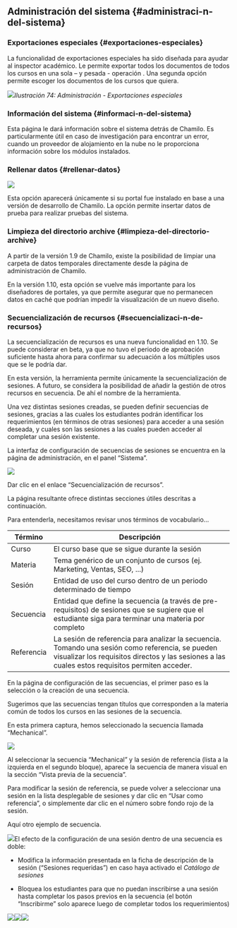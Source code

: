 ## Administración del sistema {#administraci-n-del-sistema}

### Exportaciones especiales {#exportaciones-especiales}

La funcionalidad de exportaciones especiales ha sido diseñada para ayudar al inspector académico. Le permite exportar todos los documentos de todos los cursos en una sola – y pesada - operación . Una segunda opción permite escoger los documentos de los cursos que quiera.

![](../assets/images141.png)*Ilustración 74: Administración - Exportaciones especiales*

### Información del sistema {#informaci-n-del-sistema}

Esta página le dará información sobre el sistema detrás de Chamilo. Es particularmente útil en caso de investigación para encontrar un error, cuando un proveedor de alojamiento en la nube no le proporciona información sobre los módulos instalados.

### Rellenar datos {#rellenar-datos}

![](../assets/image11.png)

Esta opción aparecerá únicamente si su portal fue instalado en base a una versión de desarrollo de Chamilo. La opción permite insertar datos de prueba para realizar pruebas del sistema.

### Limpieza del directorio archive {#limpieza-del-directorio-archive}

A partir de la versión 1.9 de Chamilo, existe la posibilidad de limpiar una carpeta de datos temporales directamente desde la página de administración de Chamilo.

En la versión 1.10, esta opción se vuelve más importante para los diseñadores de portales, ya que permite asegurar que no permanecen datos en caché que podrían impedir la visualización de un nuevo diseño.

### Secuencialización de recursos {#secuencializaci-n-de-recursos}

La secuencialización de recursos es una nueva funcionalidad en 1.10\. Se puede considerar en beta, ya que no tuvo el periodo de aprobación suficiente hasta ahora para confirmar su adecuación a los múltiples usos que se le podría dar.

En esta versión, la herramienta permite únicamente la secuencialización de sesiones. A futuro, se considera la posibilidad de añadir la gestión de otros recursos en secuencia. De ahí el nombre de la herramienta.

Una vez distintas sesiones creadas, se pueden definir secuencias de sesiones, gracias a las cuales los estudiantes podrán identificar los requerimientos (en términos de otras sesiones) para acceder a una sesión deseada, y cuales son las sesiones a las cuales pueden acceder al completar una sesión existente.

La interfaz de configuración de secuencias de sesiones se encuentra en la página de administración, en el panel “Sistema”.

![](../assets/image16.png)

Dar clic en el enlace “Secuencialización de recursos”.

La página resultante ofrece distintas secciones útiles descritas a continuación.

Para entenderla, necesitamos revisar unos términos de vocabulario…

| Término | Descripción |
| --- | --- |
| Curso | El curso base que se sigue durante la sesión |
| Materia | Tema genérico de un conjunto de cursos (ej. Marketing, Ventas, SEO, ...) |
| Sesión | Entidad de uso del curso dentro de un periodo determinado de tiempo |
| Secuencia | Entidad que define la secuencia (a través de pre-requisitos) de sesiones que se sugiere que el estudiante siga para terminar una materia por completo |
| Referencia | La sesión de referencia para analizar la secuencia. Tomando una sesión como referencia, se pueden visualizar los requisitos directos y las sesiones a las cuales estos requisitos permiten acceder. |

En la página de configuración de las secuencias, el primer paso es la selección o la creación de una secuencia.

Sugerimos que las secuencias tengan títulos que corresponden a la materia común de todos los cursos en las sesiones de la secuencia.

En esta primera captura, hemos seleccionado la secuencia llamada “Mechanical”.

![](../assets/image12.png)

Al seleccionar la secuencia “Mechanical” y la sesión de referencia (lista a la izquierda en el segundo bloque), aparece la secuencia de manera visual en la sección “Vista previa de la secuencia”.

Para modificar la sesión de referencia, se puede volver a seleccionar una sesión en la lista desplegable de sesiones y dar clic en “Usar como referencia”, o simplemente dar clic en el número sobre fondo rojo de la sesión.

Aquí otro ejemplo de secuencia.

![](../assets/image19.png)El efecto de la configuración de una sesión dentro de una secuencia es doble:

*   Modifica la información presentada en la ficha de descripción de la sesión (“Sesiones requeridas”) en caso haya activado el _Catálogo de sesiones_

*   Bloquea los estudiantes para que no puedan inscribirse a una sesión hasta completar los pasos previos en la secuencia (el botón “Inscribirme” solo aparece luego de completar todos los requerimientos)

![](../assets/image13.png)![](../assets/image14.png)![](../assets/image15.png)